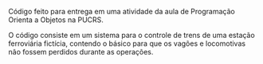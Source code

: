 Código feito para entrega em uma atividade da aula de Programação Orienta a Objetos na PUCRS.

O código consiste em um sistema para o controle de trens de uma estação ferroviária fictícia, contendo o básico para que os vagões e locomotivas não fossem perdidos durante as operações.
